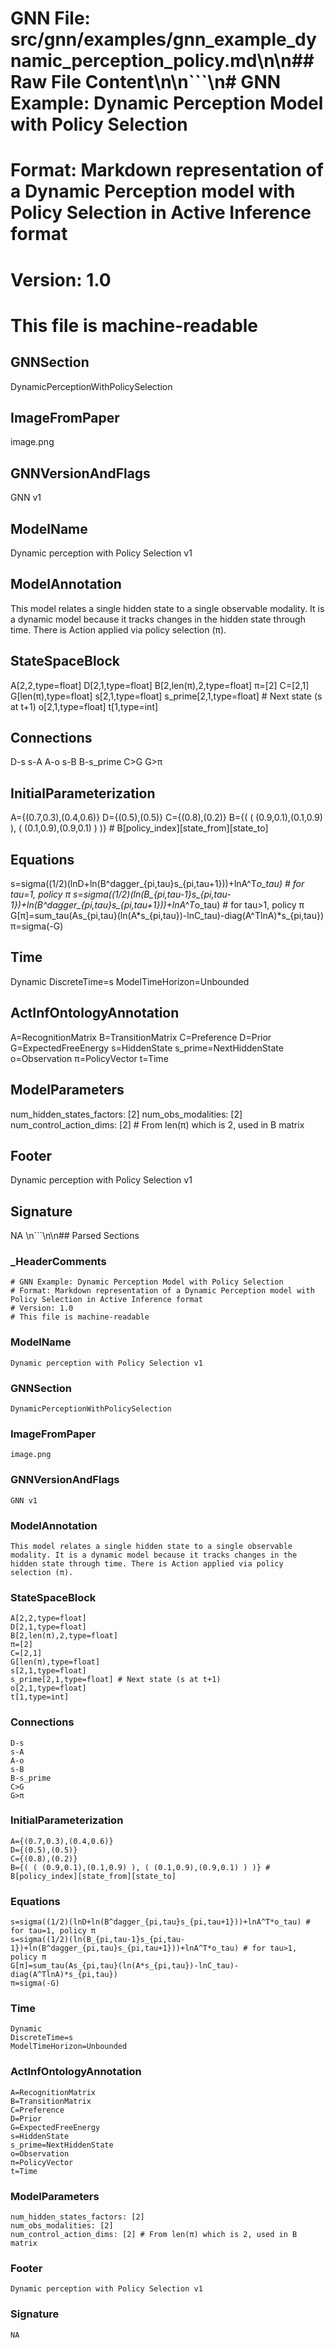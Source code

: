 # GNN File: src/gnn/examples/gnn_example_dynamic_perception_policy.md\n\n## Raw File Content\n\n```\n# GNN Example: Dynamic Perception Model with Policy Selection
# Format: Markdown representation of a Dynamic Perception model with Policy Selection in Active Inference format
# Version: 1.0
# This file is machine-readable

## GNNSection
DynamicPerceptionWithPolicySelection

## ImageFromPaper
image.png

## GNNVersionAndFlags
GNN v1

## ModelName
Dynamic perception with Policy Selection v1

## ModelAnnotation
This model relates a single hidden state to a single observable modality. It is a dynamic model because it tracks changes in the hidden state through time. There is Action applied via policy selection (π).

## StateSpaceBlock
A[2,2,type=float]
D[2,1,type=float]
B[2,len(π),2,type=float]
π=[2]
C=[2,1]
G[len(π),type=float]
s[2,1,type=float]
s_prime[2,1,type=float] # Next state (s at t+1)
o[2,1,type=float]
t[1,type=int]

## Connections
D-s
s-A
A-o
s-B
B-s_prime
C>G
G>π

## InitialParameterization
A={(0.7,0.3),(0.4,0.6)}
D={(0.5),(0.5)}
C={(0.8),(0.2)}
B={( ( (0.9,0.1),(0.1,0.9) ), ( (0.1,0.9),(0.9,0.1) ) )} # B[policy_index][state_from][state_to]

## Equations
s=sigma((1/2)(lnD+ln(B^dagger_{pi,tau}s_{pi,tau+1}))+lnA^T*o_tau) # for tau=1, policy π
s=sigma((1/2)(ln(B_{pi,tau-1}s_{pi,tau-1})+ln(B^dagger_{pi,tau}s_{pi,tau+1}))+lnA^T*o_tau) # for tau>1, policy π
G[π]=sum_tau(As_{pi,tau}(ln(A*s_{pi,tau})-lnC_tau)-diag(A^TlnA)*s_{pi,tau})
π=sigma(-G)

## Time
Dynamic
DiscreteTime=s
ModelTimeHorizon=Unbounded

## ActInfOntologyAnnotation
A=RecognitionMatrix
B=TransitionMatrix
C=Preference
D=Prior
G=ExpectedFreeEnergy
s=HiddenState
s_prime=NextHiddenState
o=Observation
π=PolicyVector
t=Time

## ModelParameters
num_hidden_states_factors: [2]
num_obs_modalities: [2]
num_control_action_dims: [2] # From len(π) which is 2, used in B matrix

## Footer
Dynamic perception with Policy Selection v1

## Signature
NA \n```\n\n## Parsed Sections

### _HeaderComments

```
# GNN Example: Dynamic Perception Model with Policy Selection
# Format: Markdown representation of a Dynamic Perception model with Policy Selection in Active Inference format
# Version: 1.0
# This file is machine-readable
```

### ModelName

```
Dynamic perception with Policy Selection v1
```

### GNNSection

```
DynamicPerceptionWithPolicySelection
```

### ImageFromPaper

```
image.png
```

### GNNVersionAndFlags

```
GNN v1
```

### ModelAnnotation

```
This model relates a single hidden state to a single observable modality. It is a dynamic model because it tracks changes in the hidden state through time. There is Action applied via policy selection (π).
```

### StateSpaceBlock

```
A[2,2,type=float]
D[2,1,type=float]
B[2,len(π),2,type=float]
π=[2]
C=[2,1]
G[len(π),type=float]
s[2,1,type=float]
s_prime[2,1,type=float] # Next state (s at t+1)
o[2,1,type=float]
t[1,type=int]
```

### Connections

```
D-s
s-A
A-o
s-B
B-s_prime
C>G
G>π
```

### InitialParameterization

```
A={(0.7,0.3),(0.4,0.6)}
D={(0.5),(0.5)}
C={(0.8),(0.2)}
B={( ( (0.9,0.1),(0.1,0.9) ), ( (0.1,0.9),(0.9,0.1) ) )} # B[policy_index][state_from][state_to]
```

### Equations

```
s=sigma((1/2)(lnD+ln(B^dagger_{pi,tau}s_{pi,tau+1}))+lnA^T*o_tau) # for tau=1, policy π
s=sigma((1/2)(ln(B_{pi,tau-1}s_{pi,tau-1})+ln(B^dagger_{pi,tau}s_{pi,tau+1}))+lnA^T*o_tau) # for tau>1, policy π
G[π]=sum_tau(As_{pi,tau}(ln(A*s_{pi,tau})-lnC_tau)-diag(A^TlnA)*s_{pi,tau})
π=sigma(-G)
```

### Time

```
Dynamic
DiscreteTime=s
ModelTimeHorizon=Unbounded
```

### ActInfOntologyAnnotation

```
A=RecognitionMatrix
B=TransitionMatrix
C=Preference
D=Prior
G=ExpectedFreeEnergy
s=HiddenState
s_prime=NextHiddenState
o=Observation
π=PolicyVector
t=Time
```

### ModelParameters

```
num_hidden_states_factors: [2]
num_obs_modalities: [2]
num_control_action_dims: [2] # From len(π) which is 2, used in B matrix
```

### Footer

```
Dynamic perception with Policy Selection v1
```

### Signature

```
NA
```

